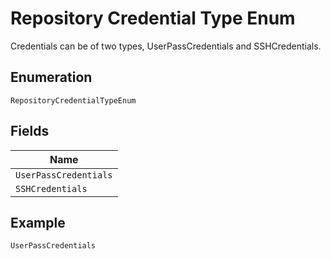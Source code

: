 
# Repository Credential Type Enum

Credentials can be of two types, UserPassCredentials and SSHCredentials.

## Enumeration

`RepositoryCredentialTypeEnum`

## Fields

| Name |
|  --- |
| `UserPassCredentials` |
| `SSHCredentials` |

## Example

```
UserPassCredentials
```

